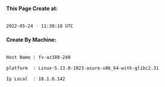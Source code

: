 
   
#### This Page Create at:

```bash

2022-05-24 - 11:38:18 UTC

```

#### Create By Machine:

```bash

Host Name : fv-az180-240

platform  : Linux-5.13.0-1023-azure-x86_64-with-glibc2.31

Ip Local  : 10.1.0.142

```

